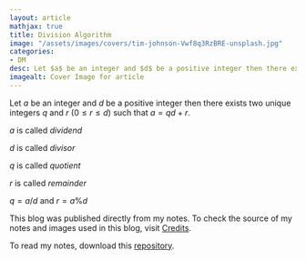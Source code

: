 ```yaml
---
layout: article
mathjax: true
title: Division Algorithm
image: "/assets/images/covers/tim-johnson-Vwf8q3RzBRE-unsplash.jpg"
categories:
- DM
desc: Let $a$ be an integer and $d$ be a positive integer then there exists two unique integers $q$ and $r$ ($0 \le r \le d$) such that $a= qd+r$. 
imagealt: Cover Image for article
---
```


Let $a$ be an integer and $d$ be a positive integer then there exists two unique integers $q$ and $r$ ($0 \le r \le d$) such that $a= qd+r$.





















































































































































































































































































































































































































$a$ is called *dividend*




















































































































































































































































































































































































































$d$ is called *divisor*




















































































































































































































































































































































































































$q$ is called *quotient*




















































































































































































































































































































































































































$r$ is called *remainder*




















































































































































































































































































































































































































$q = a/d$ and $r= a\%d$























































































































































































































































































































































































































This blog was published directly from my notes.
To check the source of my notes and images used in this blog, visit <a href="/credits.html" target="_blank">Credits</a>.

To read my notes, download this <a href="https://github.com/bovem/CS" target="blank">repository</a>.